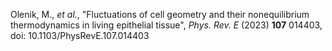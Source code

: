 Olenik, M., _et al._, "Fluctuations of cell geometry and their nonequilibrium thermodynamics in living epithelial tissue", _Phys. Rev. E_ (2023) **107** 014403, doi: 10.1103/PhysRevE.107.014403